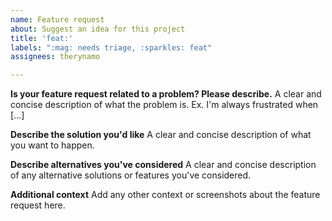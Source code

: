 ```yaml
---
name: Feature request
about: Suggest an idea for this project
title: 'feat:'
labels: ":mag: needs triage, :sparkles: feat"
assignees: therynamo

---
```


**Is your feature request related to a problem? Please describe.**
A clear and concise description of what the problem is. Ex. I'm always frustrated when [...]

**Describe the solution you'd like**
A clear and concise description of what you want to happen.

**Describe alternatives you've considered**
A clear and concise description of any alternative solutions or features you've considered.

**Additional context**
Add any other context or screenshots about the feature request here.
